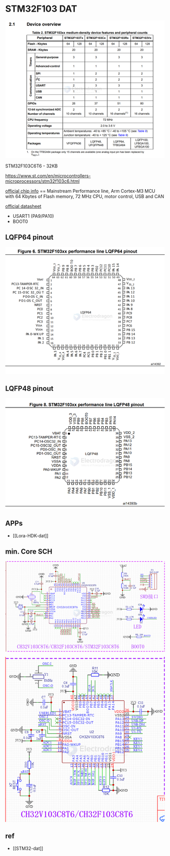 
# STM32F103 DAT


![](2024-07-03-14-01-41.png)

STM32F103C6T6 - 32KB

https://www.st.com/en/microcontrollers-microprocessors/stm32f103c6.html


[official chip info](https://www.st.com/en/microcontrollers-microprocessors/stm32f103c8.html) == Mainstream Performance line, Arm Cortex-M3 MCU with 64 Kbytes of Flash memory, 72 MHz CPU, motor control, USB and CAN

[official datasheet](https://www.st.com/resource/en/datasheet/stm32f103c8.pdf)


- USART1 (PA9/PA10)
- BOOT0


## LQFP64 pinout

![](2025-07-04-12-24-38.png)

## LQFP48 pinout


![](2025-07-04-12-25-54.png)


## APPs 

- [[Lora-HDK-dat]]


## min. Core SCH 

![](2025-08-19-17-07-36.png)


![](2025-08-19-17-23-10.png)


## ref 

- [[STM32-dat]]